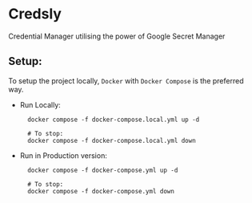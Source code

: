 # Credsly
Credential Manager utilising the power of Google Secret Manager

## Setup:
To setup the project locally, `Docker` with `Docker Compose` is the preferred way.

- Run Locally:

        docker compose -f docker-compose.local.yml up -d

        # To stop:
        docker compose -f docker-compose.local.yml down

- Run in Production version:

        docker compose -f docker-compose.yml up -d

        # To stop:
        docker compose -f docker-compose.yml down